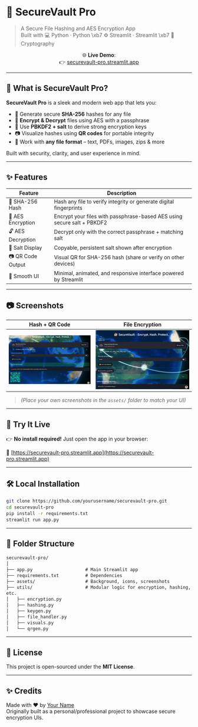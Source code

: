 # 🔐 SecureVault Pro

> A Secure File Hashing and AES Encryption App  
> Built with 💻 Python · Python \xb7 ⚙️ Streamlit · Streamlit \xb7 🔐 Cryptography

<div align="center">

🌐 **Live Demo**:  
👉 [securevault-pro.streamlit.app](https://securevault-pro.streamlit.app/)

</div>

---

## 🤩 What is SecureVault Pro?

**SecureVault Pro** is a sleek and modern web app that lets you:

- 🦾 Generate secure **SHA-256** hashes for any file
- 🔐 **Encrypt & Decrypt** files using AES with a passphrase
- 🧂 Use **PBKDF2 + salt** to derive strong encryption keys
- 📷 Visualize hashes using **QR codes** for portable integrity
- 📁 Work with **any file format** – text, PDFs, images, zips & more

Built with security, clarity, and user experience in mind.

---

## ✨ Features

| Feature           | Description                                                                 |
|------------------|-----------------------------------------------------------------------------|
| 🦾 SHA-256 Hash   | Hash any file to verify integrity or generate digital fingerprints          |
| 🔐 AES Encryption | Encrypt your files with passphrase-based AES using secure salt + PBKDF2     |
| 🔓 AES Decryption | Decrypt only with the correct passphrase + matching salt                    |
| 🧂 Salt Display   | Copyable, persistent salt shown after encryption                            |
| 📷 QR Code Output | Visual QR for SHA-256 hash (share or verify on other devices)               |
| 🎈 Smooth UI      | Minimal, animated, and responsive interface powered by Streamlit            |

---

## 📷 Screenshots

| Hash + QR Code                        | File Encryption                        |
|--------------------------------------|----------------------------------------|
| ![Hash](assets/demo_hash.png)        | ![Encrypt](assets/demo_encrypt.png)    |

> *(Place your own screenshots in the `assets/` folder to match your UI)*

---

## 🚀 Try It Live

👉 **No install required!** Just open the app in your browser:

📍 [https://securevault-pro.streamlit.app](https://securevault-pro.streamlit.app)

---

## 🛠️ Local Installation

```bash
git clone https://github.com/yourusername/securevault-pro.git
cd securevault-pro
pip install -r requirements.txt
streamlit run app.py
```

---

## 📁 Folder Structure

```
securevault-pro/
│
├── app.py                    # Main Streamlit app
├── requirements.txt          # Dependencies
├── assets/                   # Background, icons, screenshots
├── utils/                    # Modular logic for encryption, hashing, etc.
│   ├── encryption.py
│   ├── hashing.py
│   ├── keygen.py
│   ├── file_handler.py
│   ├── visuals.py
│   └── qrgen.py
```

---

## 📄 License

This project is open-sourced under the **MIT License**.

---

## ✨ Credits

Made with ❤️ by [Your Name](https://github.com/yourusername)  
Originally built as a personal/professional project to showcase secure encryption UIs.
